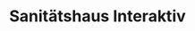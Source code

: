 ---
title: "Sanitätshaus Interaktiv"
url: /kaisersesch/sanitaetshaus-interaktiv/
shop: Sanitätshaus
---